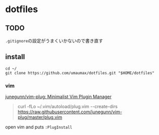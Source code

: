 # dotfiles

## TODO
`.gitignore`の設定がうまくいかないので書き直す

## install
```
cd ~/
git clone https://github.com/umaumax/dotfiles.git "$HOME/dotfiles"
```

### vim
[junegunn/vim\-plug: Minimalist Vim Plugin Manager]( https://github.com/junegunn/vim-plug )

> curl -fLo ~/.vim/autoload/plug.vim --create-dirs  https://raw.githubusercontent.com/junegunn/vim-plug/master/plug.vim

open vim and puts `:PlugInstall`

